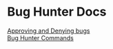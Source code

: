 # Bug Hunter Docs
[Approving and Denying bugs](bugs/bug-hunter/approve-deny)  
[Bug Hunter Commands](bugs/bug-hunter/commands)
